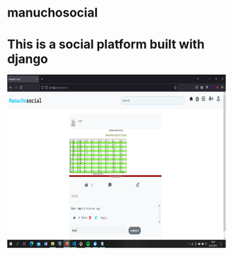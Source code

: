 # manuchosocial


# This is a social platform built with django

<img src="Screenshot.png" width="700" height="400" alt="image">
